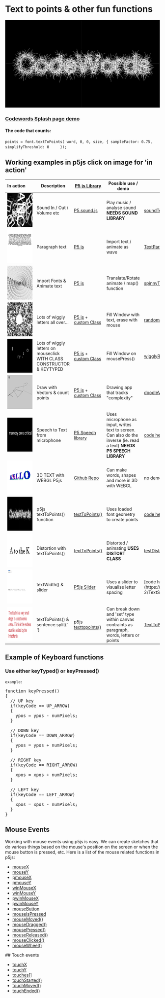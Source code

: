 # Text to points & other fun functions
<img src="../previewImages/HairyCodeWords.JPG"><br/>
### [Codewords Splash page demo](https://karenanndonnachie.github.io/AtotheK/Chapter_4/codewords_demo/) 
#### The code that counts: 
`points = font.textToPoints(
  word, 0, 0, size, {
  sampleFactor: 0.75,
  simplifyThreshold: 0    
    });`
<br/>
## Working examples in p5js click on image for 'in action'<br/>
In&nbsp;action&nbsp;&nbsp;&nbsp;&nbsp;&nbsp;&nbsp; | Description | [P5 js Library](https://p5js.org/libraries/) | Possible use / demo | Example Sketch/folder 
----------------- | ------------- | ------------- | ------------- | ------------- 
<a href="https://karenanndonnachie.github.io/Slave-To-The-Algorithm/P5js/P5js_soundTest/"><img src="../previewImages/soundTest_workingSketch.JPG" width="120" height="110" /></a> | Sound In / Out / Volume etc | [P5.sound.js](https://p5js.org/reference/#/libraries/p5.sound) | Play music / analyse sound **NEEDS SOUND LIBRARY** | <a href="P5js_soundTest/" target="_blank">soundTest/</a>
<a href= "https://karenanndonnachie.github.io/AtotheK/chapter 2/TextParaMobyDick" target="_blank"><img src="../previewImages/textParaMobyDick_workingSketch.JPG" width="120" height="110" /></a> | Paragraph text | [P5 js](https://p5js.org/reference/) | Import text / animate as wave | <a href="../chapter 2/TextParaMobyDick/" target="_blank">TextParaMobyDick/</a>
<a href= "https://karenanndonnachie.github.io/Slave-To-The-Algorithm/P5js/CODEWORDS13aug/"><img src="../previewImages/spinnyText_workingSketch.JPG" width="120" height="110" /> | Import Fonts & Animate text | [P5 js](https://p5js.org/reference/)  | Translate/Rotate animate / map() function | <a href="spinnyText/" target="_blank">spinnyText/</a>
<a href= "https://karenanndonnachie.github.io/Slave-To-The-Algorithm/P5js/randomLettersErase/" target="_blank"><img src="../previewImages/randomLettersErase_workingSketch.JPG" width="120" height="110" /></a> | Lots of wiggly letters all over... | [P5 js](https://p5js.org/reference/) + [custom Class](https://p5js.org/reference/#/p5/class) | Fill Window with text, erase with mouse | <a href="randomLettersErase/" target="_blank">randomLettersErase/</a>
<a href= "https://karenanndonnachie.github.io/AtotheK/Chapter_4/wigglyRandomLetters" target="_blank"><img src="../previewImages/Screen Shot 2021-05-12 at 23.04.21.JPG" width="120" height="110" /></a> | Lots of wiggly letters on mouseclick WITH CLASS CONSTRUCTOR & KEYTYPED | [P5 js](https://p5js.org/reference/) + [custom Class](https://p5js.org/reference/#/p5/class) | Fill Window on mousePress() | <a href="wigglyRandomLetters/" target="_blank">wigglyRandomLetters/</a>
<a href="https://karenanndonnachie.github.io/Slave-To-The-Algorithm/P5js/doodleVector_p5js/" target="_blank"><img src="../previewImages/doodleVector.JPG" width="120" height="110" /></a> | Draw with Vectors & count points | [P5 js](https://p5js.org/reference/) + [custom Class](https://p5js.org/reference/#/p5/class) | Drawing app that tracks "complexity" | <a href="doodleVector_p5js/" target="_blank">doodleVector_p5js/</a>
<a href="https://karenanndonnachie.github.io/AtotheK/Chapter_4/p5Speech_singleLineContinuous/" target="_blank"><img src="../previewImages/p5Speech_workingSketch.JPG" width="120" height="110" /></a> | Speech to Text from microphone | [P5 Speech library](https://idmnyu.github.io/p5.js-speech/) | Uses microphone as input, writes text to screen. Can also do the inverse (ie. read a text) **NEEDS P5 SPEECH LIBRARY** | <a href="p5Speech_singleLineContinuous/" target="_blank">code here</a>
<a href="https://github.com/FreddieRa/p5.3D/wiki/Word3D" target="_blank"><img src="../previewImages/WEBGL_3D_P5js_github.JPG" width="120" height="110"> | 3D TEXT with WEBGL P5js | [Github Repo](https://github.com/FreddieRa/p5.3D/wiki/Word3D) | Can make words, shapes and more in 3D with WEBGL | no demo 
<a href="https://karenanndonnachie.github.io/AtotheK/Chapter_4/codewords_demo/"><img src="../previewImages/HairyCodeWords.JPG" width="120" height="110"> | p5js textToPoints() function | [textToPoints()](https://p5js.org/reference/#/p5.Font/textToPoints) | Uses loaded font geometry to create points | [code here](https://github.com/karenanndonnachie/AtotheK/tree/main/Chapter_4/codewords_demo/)
<a href="https://karenanndonnachie.github.io/AtotheK/Chapter_4/testDistortVector/"><img src="../previewImages/textDistortAtotheK.JPG" width="120" height="110" /></a> | Distortion with textToPoints() | [textToPoints()](https://p5js.org/reference/#/p5.Font/textToPoints) | Distorted / animating **USES DISTORT CLASS** | <a href="testDistortVector/" target="_blank">testDistortVector/</a>
<a href="https://karenanndonnachie.github.io/AtotheK/chapter 2/TextSimpleKerning/"><img src="../previewImages/letterspaceSlider.JPG" width="120" height="110"> | textWidth() & slider | [P5js Slider](https://p5js.org/reference/#/p5/createSlider) | Uses a slider to visualise letter spacing | [code here](https://https://github.com/karenanndonnachie/AtotheK/tree/main/chapter 2/TextSimpleKerning/)
<a href="https://karenanndonnachie.github.io/AtotheK/Chapter_4/TextToPoints_Para_appearOverTime"><img src="../previewImages/paraWordPoint.JPG" width="120" height="110"> | textToPoints() & sentence.split(' ') | [p5js texttopoints()](https://p5js.org/reference/#/p5.Font/textToPoints) | Can break down and 'set' type within canvas contraints as paragraph, words, letters or points | <a href="TextToPoints_Para_appearOverTime/">TextToPoints_Para_appearOverTime
 ## Example of Keyboard functions
 ### Use either keyTyped() or keyPressed()
	example:
<pre>function keyPressed()
{
  // UP key
  if(keyCode == UP_ARROW)
  {
    ypos = ypos - numPixels; 
  }
 
  // DOWN key
  if(keyCode == DOWN_ARROW)
  { 
    ypos = ypos + numPixels; 
  }
 
  // RIGHT key
  if(keyCode == RIGHT_ARROW)
  {
    xpos = xpos + numPixels; 
  }
 
  // LEFT key
  if(keyCode == LEFT_ARROW)
  {
    xpos = xpos - numPixels; 
  }
}
</pre>
## Mouse Events
Working with mouse events using p5js is easy. We can create sketches that do various things based on the mouse's position on the screen or when the mouse button is pressed, 
etc. Here is a list of the mouse related functions in p5js:
<ul> 
	<li><a href="http://p5js.org/reference/#/p5/mouseX">mouseX</a></li>
	<li><a href="http://p5js.org/reference/#/p5/mouseY">mouseY</a></li>
	<li><a href="http://p5js.org/reference/#/p5/pmouseX">pmouseX</a></li>
	<li><a href="http://p5js.org/reference/#/p5/pmouseY">pmouseY</a></li>
	<li><a href="http://p5js.org/reference/#/p5/winMouseX">winMouseX</a></li>
	<li><a href="http://p5js.org/reference/#/p5/winMouseY">winMouseY</a></li>
	<li><a href="http://p5js.org/reference/#/p5/pwinMouseX">pwinMouseX</a></li>
	<li><a href="http://p5js.org/reference/#/p5/pwinMouseY">pwinMouseY</a></li>
	<li><a href="http://p5js.org/reference/#/p5/mouseButton">mouseButton</a></li>
	<li><a href="http://p5js.org/reference/#/p5/mouseIsPressed">mouseIsPressed</a></li>
	<li><a href="http://p5js.org/reference/#/p5/mouseMoved">mouseMoved()</a></li>
	<li><a href="http://p5js.org/reference/#/p5/mouseDragged">mouseDragged()</a></li>
	<li><a href="http://p5js.org/reference/#/p5/mousePressed">mousePressed()</a></li>
	<li><a href="http://p5js.org/reference/#/p5/mouseReleased">mouseReleased()</a></li>
	<li><a href="http://p5js.org/reference/#/p5/mouseClicked">mouseClicked()</a></li>
	<li><a href="http://p5js.org/reference/#/p5/mouseWheel">mouseWheel()</a></li>
</ul>
## Touch events
<ul>
	<li><a href="http://p5js.org/reference/#/p5/touchX">touchX</a></li>
	<li><a href="http://p5js.org/reference/#/p5/touchY">touchY</a></li>
    <li><a href="http://p5js.org/reference/#/p5/touches[]">touches[]</a></li>
    <li><a href="http://p5js.org/reference/#/p5/touchStarted">touchStarted()</a></li>
    <li><a href="http://p5js.org/reference/#/p5/touchMoved">touchMoved()</a></li>
    <li><a href="http://p5js.org/reference/#/p5/touchEnded">touchEnded()</a></li>
</ul>
